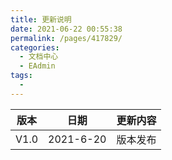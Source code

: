 ```yaml
---
title: 更新说明
date: 2021-06-22 00:55:38
permalink: /pages/417829/
categories:
  - 文档中心
  - EAdmin
tags:
  -
---
```


| 版本 | 日期      | 更新内容 |
| ---- | --------- | -------- |
| V1.0 | 2021-6-20 | 版本发布 |
